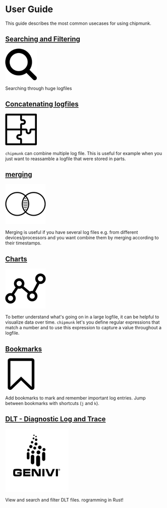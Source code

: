 # User Guide

This guide describes the most common usecases for using chipmunk.

## [Searching and Filtering](01_usage/searching_and_filtering.md)

<img src="../images/magnifying-search-lenses-tool.png" width="100" height="100">

Searching through huge logfiles

## [Concatenating logfiles](01_usage/concatenation.md)

<img src="../images/glue_together.png" width="100" height="100">

`chipmunk` can combine multiple log file. This is useful for example
when you just want to reassamble a logfile that were stored in parts.

## [merging](01_usage/merging.md)

![](../images/intersection.png)

Merging is useful if you have several log files e.g. from different
devices/processors and you want combine them by merging according to their
timestamps.

## [Charts](01_usage/charts.md)

![](../images/chart.png)

To better understand what's going on in a large logfile, it can be helpful to visualize data over
time. `chipmunk` let's you define regular expressions that match a number and to use this expression
to capture a value throughout a logfile.

## [Bookmarks](01_usage/bookmarks.md)

<img src="../images/bookmark_sign.png" width="100" height="100">

Add bookmarks to mark and remember important log entries. Jump between bookmarks with shortcuts (`j` and `k`).

## [DLT - Diagnostic Log and Trace](01_usage/dlt.md)

<img src="../images/dlt.png" width="200" height="200">

View and search and filter DLT files.
rogramming in Rust!
